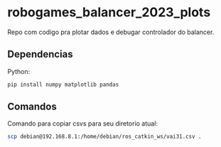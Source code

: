 # robogames_balancer_2023_plots

Repo com codigo pra plotar dados e debugar controlador do balancer.

## Dependencias

Python:

```bash
pip install numpy matplotlib pandas
```

## Comandos

Comando para copiar csvs para seu diretorio atual:

```bash
scp debian@192.168.8.1:/home/debian/ros_catkin_ws/vai31.csv .
```
